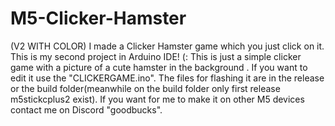 # M5-Clicker-Hamster
(V2 WITH COLOR)
I made a Clicker Hamster game which you just click on it. This is my second project in Arduino IDE! (: 
This is just a simple clicker game with a picture of a cute hamster in the background . 
If you want to edit it use the "CLICKERGAME.ino".
The files for flashing it are in the release or the build folder(meanwhile on the build folder only first release m5stickcplus2 exist).
If you want for me to make it on other M5 devices contact me on Discord "goodbucks".

